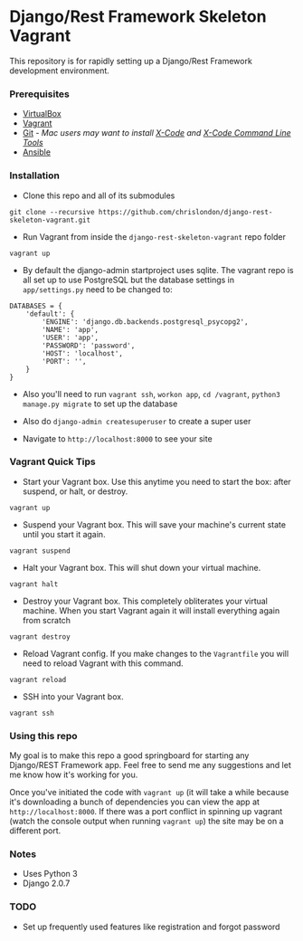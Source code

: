 # Django/Rest Framework Skeleton Vagrant #

This repository is for rapidly setting up a Django/Rest Framework development environment.

### Prerequisites ###

* [VirtualBox](https://www.virtualbox.org/wiki/Downloads)
* [Vagrant](http://www.vagrantup.com/downloads.html)
* [Git](http://git-scm.com/book/en/v2/Getting-Started-Installing-Git) - *Mac users may want to install [X-Code](https://developer.apple.com/xcode/downloads/) and [X-Code Command Line Tools](http://osxdaily.com/2014/02/12/install-command-line-tools-mac-os-x/)*
* [Ansible](http://docs.ansible.com/ansible/intro_installation.html)

### Installation ###

* Clone this repo and all of its submodules
~~~
git clone --recursive https://github.com/chrislondon/django-rest-skeleton-vagrant.git
~~~

* Run Vagrant from inside the `django-rest-skeleton-vagrant` repo folder
~~~
vagrant up
~~~

* By default the django-admin startproject uses sqlite.  The vagrant repo is all set up to use PostgreSQL but the database settings in `app/settings.py` need to be changed to:
~~~
DATABASES = {
    'default': {
        'ENGINE': 'django.db.backends.postgresql_psycopg2',
        'NAME': 'app',
        'USER': 'app',
        'PASSWORD': 'password',
        'HOST': 'localhost',
        'PORT': '',
    }
}
~~~

* Also you'll need to run `vagrant ssh`, `workon app`, `cd /vagrant`, `python3 manage.py migrate` to set up the database

* Also do `django-admin createsuperuser` to create a super user

* Navigate to `http://localhost:8000` to see your site

### Vagrant Quick Tips ###

* Start your Vagrant box. Use this anytime you need to start the box: after suspend, or halt, or destroy.
~~~
vagrant up
~~~

* Suspend your Vagrant box. This will save your machine's current state until you start it again.
~~~
vagrant suspend
~~~

* Halt your Vagrant box. This will shut down your virtual machine.
~~~
vagrant halt
~~~

* Destroy your Vagrant box. This completely obliterates your virtual machine. When you start Vagrant again it will install everything again from scratch
~~~
vagrant destroy
~~~

* Reload Vagrant config. If you make changes to the `Vagrantfile` you will need to reload Vagrant with this command.
~~~
vagrant reload
~~~

* SSH into your Vagrant box.
~~~
vagrant ssh
~~~

### Using this repo ###

My goal is to make this repo a good springboard for starting any Django/REST Framework app.  Feel free to
send me any suggestions and let me know how it's working for you.

Once you've initiated the code with `vagrant up` (it will take a while because it's downloading a bunch of
dependencies you can view the app at `http://localhost:8000`. If there was a port conflict in spinning up 
vagrant (watch the console output when running `vagrant up`) the site may be on a different port.

### Notes ###

* Uses Python 3
* Django 2.0.7

### TODO ###

* Set up frequently used features like registration and forgot password